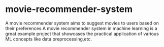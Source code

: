 # movie-recommender-system
 A movie recommender system aims to suggest movies to users based on their preferences.A movie recommender system in machine learning is a great example project that showcases the practical application of various ML concepts like data preprocessing,etc.
